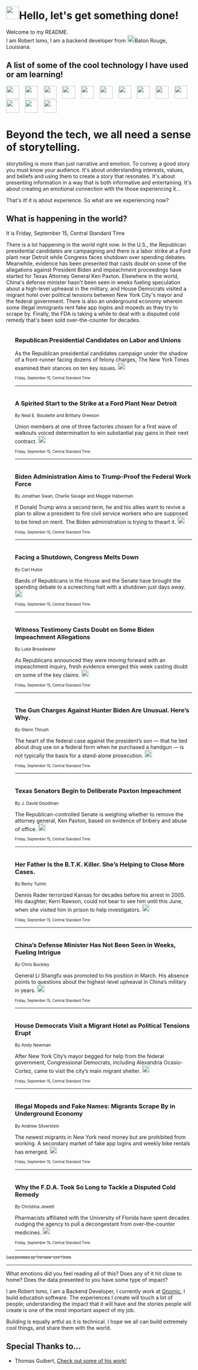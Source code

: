 <h1><img src="https://emojis.slackmojis.com/emojis/images/1643514375/3493/hot-coffee.gif?1643514375" width="35"/>Hello, let's get something done!</h1>

<p>Welcome to my README.<br/>
I am Robert Ismo, I am a backend developer from <img src="https://emojis.slackmojis.com/emojis/images/1638395689/50435/moulin_rouge.png?1638395689" width="20"/>Baton Rouge, Louisiana.</p>
<h2>A list of some of the cool technology I have used or am learning!</h2>
<p>
<img src="https://emojis.slackmojis.com/emojis/images/1643516091/21142/meow_bongotap.gif?1643516091" width="35" alt="">
<img src="https://img.shields.io/badge/Favorite%20Frontend%20Framework-SvelteKit-f83903" alt="">
<img src="https://img.shields.io/badge/Second%20Favorite-Vue-40b581" alt="">
<img src="https://img.shields.io/badge/Most%20Used%20Runtime-Nodejs-78b061" alt="">
<img src="https://emojis.slackmojis.com/emojis/images/1643517416/34482/fire.gif?1643517416" width="35" alt="">
<img src="https://img.shields.io/badge/Javascript%20But%20Better-Typescript-0078ca" alt="">
<img src="https://img.shields.io/badge/Favorite%20Language-Elixir-3e244d" alt="">
<img src="https://img.shields.io/badge/Containerize%20Everything-Docker-6ac9ef" alt="">
<img src="https://emojis.slackmojis.com/emojis/images/1643514596/5999/meow_party.gif?1643514596" width="35" alt="">
<img src="https://img.shields.io/badge/API%20Love%20Language-Graphql-de32a5" alt="">
<img src="https://img.shields.io/badge/Our%20Favorite%20Version%20Controller-Git-e94f33" alt="">
<img src="https://img.shields.io/badge/Favorite%20Database-Redis-d42d1d" alt="">
<img src="https://emojis.slackmojis.com/emojis/images/1643514559/5584/deployparrot.gif?1643514559" width="35" alt="">
<img src="https://img.shields.io/badge/Container%20Interstate-RabbitMQ-f66200" alt="">
<img src="https://img.shields.io/badge/Gotta%20Learn-Kubernetes-316adf" alt="">
<img src="https://img.shields.io/badge/Really%20Mature%20Now-WASM-654fef" alt="">
<img src="https://emojis.slackmojis.com/emojis/images/1666642497/61942/dance_vibe.gif?1666642497" width="35" alt="">
<img src="https://img.shields.io/badge/For%20My%20M1-ARM64-657d96" alt="">
<img src="https://img.shields.io/badge/Loving%20This%20So%20Much-TailwindCSS-17bcb5" alt="">
<img src="https://img.shields.io/badge/Cool%20Build%20Tool-Vite-f9cb24" alt="">
<img src="https://emojis.slackmojis.com/emojis/images/1669231376/62819/working-on-it.gif?1669231376" width="35" alt="">
<img src="https://img.shields.io/badge/Fun%20and%20Easy%20Database-MongoDB-5f8c49" alt="">
<img src="https://img.shields.io/badge/JS%20Life%20Support-NPM-c73737" alt="">
<img src="https://img.shields.io/badge/I%20Liked%20It-DynamoDB-0073b9" alt="">
<img src="https://emojis.slackmojis.com/emojis/images/1643514045/46/question.gif?1643514045" width="35" alt="">
<img src="https://img.shields.io/badge/cool-React-60d6f9" alt="">
<img src="https://img.shields.io/badge/Future%20Big%20Project-Lambda-f37e00" alt="">
<img src="https://img.shields.io/badge/NPM%20But%20Better-PNPM-f1aa07" alt="">
<img src="https://emojis.slackmojis.com/emojis/images/1643514943/9662/fbwow.gif?1643514943" width="35" alt="">
<img src="https://img.shields.io/badge/First%20Language-C-662079" alt="">
<img src="https://img.shields.io/badge/Where%20I%20Deploy%20Frontend-Vercel-000000" alt="">
<img src="https://img.shields.io/badge/Who%20Does%20not%20Want%20an%20App-Swift-f9492a" alt="">
<img src="https://emojis.slackmojis.com/emojis/images/1643514058/151/javascript.png?1643514058" width="35" alt="">
<img src="https://img.shields.io/badge/cool-Python-fbd542" alt="">
<img src="https://img.shields.io/badge/Favorite%20Something-Stripe-656cdc" alt="">
<img src="https://img.shields.io/badge/Of%20Course-HTML5-ed6327" alt="">
<img src="https://emojis.slackmojis.com/emojis/images/1660415405/60731/bomb.gif?1660415405" width="35" alt="">
<img src="https://img.shields.io/badge/hate-CSS-2964ec" alt="">
<img src="https://img.shields.io/badge/Learning-CircleCI-141215" alt="">
<img src="https://img.shields.io/badge/Learning-Rust-fbbb3b" alt="">
<img src="https://emojis.slackmojis.com/emojis/images/1660415397/60712/writing-hand.gif?1660415397" width="35" alt="">
<img src="https://img.shields.io/badge/Dev%20Browser%20of%20Choice-Firefox-cc4e26" alt="">
<img src="https://img.shields.io/badge/Recoverying%20From%20Windows-UNIX-1781e3" alt="">
<img src="https://img.shields.io/badge/LOVE-LogSeq-90c1c2" alt="">
<img src="https://emojis.slackmojis.com/emojis/images/1643514066/223/kirby.gif?1643514066" width="35" alt="">
<img src="https://img.shields.io/badge/Daily%20Driver-MacOS-e6e6e8" alt="">
<img src="https://img.shields.io/badge/Git%20Server-Github-000000" alt="">
<img src="https://img.shields.io/badge/enjoyable-EC2-f17428" alt="">
<img src="https://emojis.slackmojis.com/emojis/images/1643514239/2069/excited.gif?1643514239" width="35" alt="">
</p>
<h1>Beyond the tech, we all need a sense of storytelling.</h1>
<p>storytelling is more than just narrative and emotion. To convey a good story you must know your audience. It's about understanding interests, values, and beliefs and using them to create a story that resonates. It's about presenting information in a way that is both informative and entertaining. It's about creating an emotional connection with the those experiencing it...</p>
<p>That's it! it is about experience. So what are we experiencing now?</p>
<h2>What is happening in the world?</h2>
<p>It is Friday, September 15, Central Standard Time</p>
<p>
There is a lot happening in the world right now. In the U.S., the Republican presidential candidates are campaigning and there is a labor strike at a Ford plant near Detroit while Congress faces shutdown over spending debates. Meanwhile, evidence has been presented that casts doubt on some of the allegations against President Biden and impeachment proceedings have started for Texas Attorney General Ken Paxton. Elsewhere in the world, China&#39;s defense minister hasn&#39;t been seen in weeks fueling speculation about a high-level upheaval in the military, and House Democrats visited a migrant hotel over political tensions between New York City&#39;s mayor and the federal government. There is also an underground economy wherein some illegal immigrants rent fake app logins and mopeds as they try to scrape by. Finally, the FDA is taking a while to deal with a disputed cold remedy that&#39;s been sold over-the-counter for decades.</p>
<ol>
<img src="https://img.shields.io/badge/-us-blue" alt="">
<h3>Republican Presidential Candidates on Labor and Unions</h3>
<sub></sub>
<p>As the Republican presidential candidates campaign under the shadow of a front-runner facing dozens of felony charges, The New York Times examined their stances on ten key issues.  <a href="https://nyti.ms/3PCTOy4"><img src="https://developer.nytimes.com/files/poweredby_nytimes_30b.png?v=1583354208352" height="20"></a></p>
<sub><sub>Friday, September 15, Central Standard Time</sub></sub>
<hr/>
<img src="https://img.shields.io/badge/-business-blue" alt="">
<h3>A Spirited Start to the Strike at a Ford Plant Near Detroit</h3>
<sub>By Neal E. Boudette and Brittany Greeson</sub>
<p>Union members at one of three factories chosen for a first wave of walkouts voiced determination to win substantial pay gains in their next contract.  <a href="https://nyti.ms/44VlGSg"><img src="https://developer.nytimes.com/files/poweredby_nytimes_30b.png?v=1583354208352" height="20"></a></p>
<sub><sub>Friday, September 15, Central Standard Time</sub></sub>
<hr/>
<img src="https://img.shields.io/badge/-us-blue" alt="">
<h3>Biden Administration Aims to Trump-Proof the Federal Work Force</h3>
<sub>By Jonathan Swan, Charlie Savage and Maggie Haberman</sub>
<p>If Donald Trump wins a second term, he and his allies want to revive a plan to allow a president to fire civil service workers who are supposed to be hired on merit. The Biden administration is trying to thwart it.  <a href="https://nyti.ms/48k58GL"><img src="https://developer.nytimes.com/files/poweredby_nytimes_30b.png?v=1583354208352" height="20"></a></p>
<sub><sub>Friday, September 15, Central Standard Time</sub></sub>
<hr/>
<img src="https://img.shields.io/badge/-us-blue" alt="">
<h3>Facing a Shutdown, Congress Melts Down</h3>
<sub>By Carl Hulse</sub>
<p>Bands of Republicans in the House and the Senate have brought the spending debate to a screeching halt with a shutdown just days away.  <a href="https://nyti.ms/48glos2"><img src="https://developer.nytimes.com/files/poweredby_nytimes_30b.png?v=1583354208352" height="20"></a></p>
<sub><sub>Friday, September 15, Central Standard Time</sub></sub>
<hr/>
<img src="https://img.shields.io/badge/-us-blue" alt="">
<h3>Witness Testimony Casts Doubt on Some Biden Impeachment Allegations</h3>
<sub>By Luke Broadwater</sub>
<p>As Republicans announced they were moving forward with an impeachment inquiry, fresh evidence emerged this week casting doubt on some of the key claims.  <a href="https://nyti.ms/3LqNYNw"><img src="https://developer.nytimes.com/files/poweredby_nytimes_30b.png?v=1583354208352" height="20"></a></p>
<sub><sub>Friday, September 15, Central Standard Time</sub></sub>
<hr/>
<img src="https://img.shields.io/badge/-us-blue" alt="">
<h3>The Gun Charges Against Hunter Biden Are Unusual. Here’s Why.</h3>
<sub>By Glenn Thrush</sub>
<p>The heart of the federal case against the president’s son — that he lied about drug use on a federal form when he purchased a handgun — is not typically the basis for a stand-alone prosecution.  <a href="https://nyti.ms/3ZzK6Qx"><img src="https://developer.nytimes.com/files/poweredby_nytimes_30b.png?v=1583354208352" height="20"></a></p>
<sub><sub>Friday, September 15, Central Standard Time</sub></sub>
<hr/>
<img src="https://img.shields.io/badge/-us-blue" alt="">
<h3>Texas Senators Begin to Deliberate Paxton Impeachment</h3>
<sub>By J. David Goodman</sub>
<p>The Republican-controlled Senate is weighing whether to remove the attorney general, Ken Paxton, based on evidence of bribery and abuse of office.  <a href="https://nyti.ms/3sXpLs5"><img src="https://developer.nytimes.com/files/poweredby_nytimes_30b.png?v=1583354208352" height="20"></a></p>
<sub><sub>Friday, September 15, Central Standard Time</sub></sub>
<hr/>
<img src="https://img.shields.io/badge/-us-blue" alt="">
<h3>Her Father Is the B.T.K. Killer. She’s Helping to Close More Cases.</h3>
<sub>By Remy Tumin</sub>
<p>Dennis Rader terrorized Kansas for decades before his arrest in 2005. His daughter, Kerri Rawson, could not bear to see him until this June, when she visited him in prison to help investigators.  <a href="https://nyti.ms/45U22aA"><img src="https://developer.nytimes.com/files/poweredby_nytimes_30b.png?v=1583354208352" height="20"></a></p>
<sub><sub>Friday, September 15, Central Standard Time</sub></sub>
<hr/>
<img src="https://img.shields.io/badge/-world-blue" alt="">
<h3>China’s Defense Minister Has Not Been Seen in Weeks, Fueling Intrigue</h3>
<sub>By Chris Buckley</sub>
<p>General Li Shangfu was promoted to his position in March. His absence points to questions about the highest-level upheaval in China’s military in years.  <a href="https://nyti.ms/48kbRjK"><img src="https://developer.nytimes.com/files/poweredby_nytimes_30b.png?v=1583354208352" height="20"></a></p>
<sub><sub>Friday, September 15, Central Standard Time</sub></sub>
<hr/>
<img src="https://img.shields.io/badge/-nyregion-blue" alt="">
<h3>House Democrats Visit a Migrant Hotel as Political Tensions Erupt</h3>
<sub>By Andy Newman</sub>
<p>After New York City’s mayor begged for help from the federal government, Congressional Democrats, including Alexandria Ocasio-Cortez, came to visit the city’s main migrant shelter.  <a href="https://nyti.ms/452qgOY"><img src="https://developer.nytimes.com/files/poweredby_nytimes_30b.png?v=1583354208352" height="20"></a></p>
<sub><sub>Friday, September 15, Central Standard Time</sub></sub>
<hr/>
<img src="https://img.shields.io/badge/-nyregion-blue" alt="">
<h3>Illegal Mopeds and Fake Names: Migrants Scrape By in Underground Economy</h3>
<sub>By Andrew Silverstein</sub>
<p>The newest migrants in New York need money but are prohibited from working. A secondary market of fake app logins and weekly bike rentals has emerged.  <a href="https://nyti.ms/3Lq3h9z"><img src="https://developer.nytimes.com/files/poweredby_nytimes_30b.png?v=1583354208352" height="20"></a></p>
<sub><sub>Friday, September 15, Central Standard Time</sub></sub>
<hr/>
<img src="https://img.shields.io/badge/-health-blue" alt="">
<h3>Why the F.D.A. Took So Long to Tackle a Disputed Cold Remedy</h3>
<sub>By Christina Jewett</sub>
<p>Pharmacists affiliated with the University of Florida have spent decades nudging the agency to pull a decongestant from over-the-counter medicines.  <a href="https://nyti.ms/45T462K"><img src="https://developer.nytimes.com/files/poweredby_nytimes_30b.png?v=1583354208352" height="20"></a></p>
<sub><sub>Friday, September 15, Central Standard Time</sub></sub>
<hr/>
</ol>
<a href="https://developer.nytimes.com"><sub><sub>Data provided by The New York Times</sub></sub></a>
<hr/>
<p>What emotions did you feel reading all of this? Does any of it hit close to home? Does the data presented to you have some type of impact?</p>
<p>I am Robert Ismo, I am a Backend Developer, I currently work at <a href="https://gnomic.education/">Gnomic</a>, I build education software. The experiences I create will touch a lot of people; understanding the impact that it will have and the stories people will create is one of the most important aspect of my job.</p>
<p>Building is equally artful as it is technical. I hope we all can build extremely cool things, and share them with the world.</p>
<h2>Special Thanks to...</h2>
<ul>
<li>Thomas Guibert, <a href="https://github.com/thmsgbrt/thmsgbrt">Check out some of his work!</a></li>
</ul>